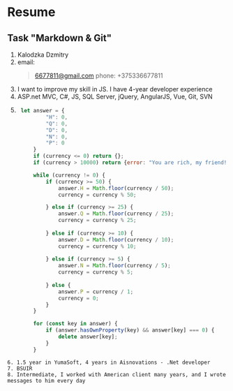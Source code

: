 # Resume

## Task "Markdown & Git"

1. Kalodzka Dzmitry
2. email:
   > 6677811@gmail.com
   phone:
   > +375336677811
3. I want to improve my skill in JS. I have 4-year developer experience 
4. ASP.net MVC, C#, JS, SQL Server, jQuery, AngularJS, Vue, Git, SVN
5. ```javascript
	let answer = {
			"H": 0,
			"Q": 0,
			"D": 0,
			"N": 0,
			"P": 0
		}
		if (currency <= 0) return {};
		if (currency > 10000) return {error: "You are rich, my friend! We don't have so much coins for exchange"};

		while (currency != 0) {
			if (currency >= 50) {
				answer.H = Math.floor(currency / 50);
				currency = currency % 50;

			} else if (currency >= 25) {
				answer.Q = Math.floor(currency / 25);
				currency = currency % 25;
				
			} else if (currency >= 10) {
				answer.D = Math.floor(currency / 10);
				currency = currency % 10;
				
			} else if (currency >= 5) {
				answer.N = Math.floor(currency / 5);
				currency = currency % 5;
				
			} else {
				answer.P = currency / 1;
				currency = 0;            
			}
		}

		for (const key in answer) {
			if (answer.hasOwnProperty(key) && answer[key] === 0) {
				delete answer[key];
			}
		}
```
6. 1.5 year in YumaSoft, 4 years in Aisnovations - .Net developer
7. BSUIR		
8. Intermediate, I worked with American client many years, and I wrote messages to him every day